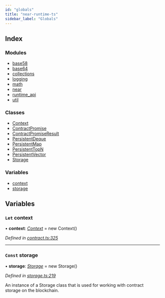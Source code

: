 ```yaml
---
id: "globals"
title: "near-runtime-ts"
sidebar_label: "Globals"
---
```


## Index

### Modules

* [base58](modules/base58.md)
* [base64](modules/base64.md)
* [collections](modules/collections.md)
* [logging](modules/logging.md)
* [math](modules/math.md)
* [near](modules/near.md)
* [runtime_api](modules/runtime_api.md)
* [util](modules/util.md)

### Classes

* [Context](classes/context.md)
* [ContractPromise](classes/contractpromise.md)
* [ContractPromiseResult](classes/contractpromiseresult.md)
* [PersistentDeque](classes/persistentdeque.md)
* [PersistentMap](classes/persistentmap.md)
* [PersistentTopN](classes/persistenttopn.md)
* [PersistentVector](classes/persistentvector.md)
* [Storage](classes/storage.md)

### Variables

* [context](globals.md#let-context)
* [storage](globals.md#const-storage)

## Variables

### `Let` context

• **context**: *[Context](classes/context.md)* =  new Context()

*Defined in [contract.ts:325](https://github.com/nearprotocol/near-runtime-ts/blob/2617e93/assembly/contract.ts#L325)*

___

### `Const` storage

• **storage**: *[Storage](classes/storage.md)* =  new Storage()

*Defined in [storage.ts:219](https://github.com/nearprotocol/near-runtime-ts/blob/2617e93/assembly/storage.ts#L219)*

An instance of a Storage class that is used for working with contract storage on the blockchain.
